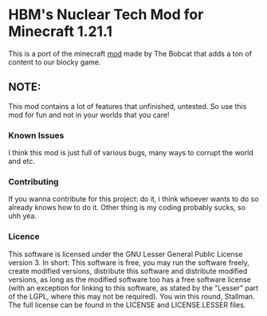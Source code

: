 # HBM's Nuclear Tech Mod for Minecraft 1.21.1

This is a port of the minecraft <a href="https://github.com/HbmMods/Hbm-s-Nuclear-Tech-GIT/">mod</a> made by The Bobcat that adds a ton of content to our blocky game.

## NOTE: 
This mod contains a lot of features that unfinished, untested. So use this mod for fun and not in your worlds that you care!
### Known Issues
I think this mod is just full of various bugs, many ways to corrupt the world and etc.
### Contributing
If you wanna contribute for this project: do it, i think whoever wants to do so already knows how to do it.
Other thing is my coding probably sucks, so uhh yea.
### Licence
This software is licensed under the GNU Lesser General Public License version 3. In short: This software is free, you may run the software freely, create modified versions, distribute this software and distribute modified versions, as long as the modified software too has a free software license (with an exception for linking to this software, as stated by the "Lesser" part of the LGPL, where this may not be required). You win this round, Stallman. The full license can be found in the LICENSE and LICENSE.LESSER files.
